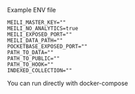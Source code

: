 Example ENV file
```
MEILI_MASTER_KEY=""
MEILI_NO_ANALYTICS=true
MEILI_EXPOSED_PORT=""
MEILI_DATA_PATH=""
POCKETBASE_EXPOSED_PORT=""
PATH_TO_DATA=""
PATH_TO_PUBLIC=""
PATH_TO_HOOK=""
INDEXED_COLLECTION=""
```

You can run directly with docker-compose